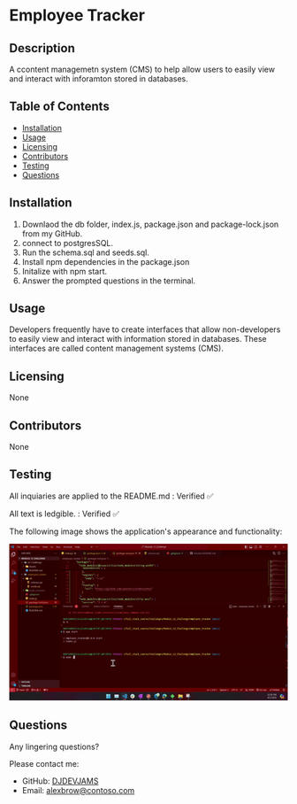 # Employee Tracker

## Description
A ccontent managemetn system (CMS) to help allow users to easily view and interact with inforamton stored in databases.

## Table of Contents
- [Installation](#installation)
- [Usage](#usage)
- [Licensing](#licensing)
- [Contributors](#contributors)
- [Testing](#testing)
- [Questions](#questions)

## Installation
1. Downlaod the db folder, index.js, package.json and package-lock.json from my GitHub.
2. connect to postgresSQL. 
3. Run the schema.sql and seeds.sql.
2. Install npm dependencies in the package.json
3. Initalize with npm start.
4. Answer the prompted questions in the terminal. 

## Usage
Developers frequently have to create interfaces that allow non-developers to easily view and interact with information stored in databases. These interfaces are called content management systems (CMS).

## Licensing
None

## Contributors
None

## Testing
All inquiaries are applied to the README.md : Verified ✅

All text is ledgible. : Verified ✅

The following image shows the application's appearance and functionality:

<img src="/images/employee_tracker.gif">

## Questions
Any lingering questions?

 Please contact me:
- GitHub: [DJDEVJAMS](https://github.com/DJDEVJAMS)
- Email: alexbrow@contoso.com
